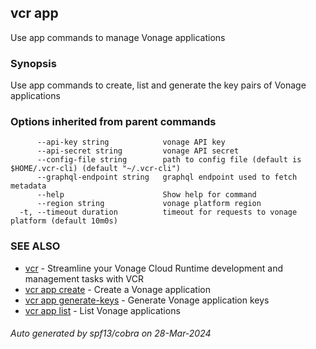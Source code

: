 ## vcr app

Use app commands to manage Vonage applications

### Synopsis

Use app commands to create, list and generate the key pairs of Vonage applications


### Options inherited from parent commands

```
      --api-key string            vonage API key
      --api-secret string         vonage API secret
      --config-file string        path to config file (default is $HOME/.vcr-cli) (default "~/.vcr-cli")
      --graphql-endpoint string   graphql endpoint used to fetch metadata
      --help                      Show help for command
      --region string             vonage platform region
  -t, --timeout duration          timeout for requests to vonage platform (default 10m0s)
```

### SEE ALSO

* [vcr](vcr.md)	 - Streamline your Vonage Cloud Runtime development and management tasks with VCR
* [vcr app create](vcr_app_create.md)	 - Create a Vonage application
* [vcr app generate-keys](vcr_app_generate-keys.md)	 - Generate Vonage application keys
* [vcr app list](vcr_app_list.md)	 - List Vonage applications

###### Auto generated by spf13/cobra on 28-Mar-2024
